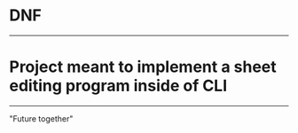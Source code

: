 # DNF
___
# Project meant to implement a sheet editing program inside of CLI

___
"Future together"
